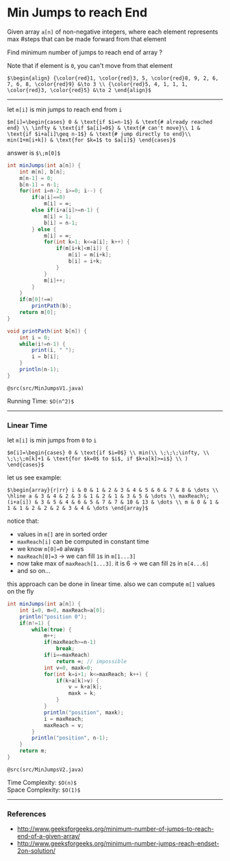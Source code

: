 # Min Jumps to reach End

Given array `a[n]` of non-negative integers, where each element represents max #steps that can be made forward from that element

Find minimum number of jumps to reach end of array ?

Note that if element is `0`, you can't move from that element

`$\begin{align}
{\color{red}1, \color{red}3, 5, \color{red}8, 9, 2, 6, 7, 6, 8, \color{red}9} &\to 3 \\
{\color{red}5, 4, 1, 1, 1, \color{red}3, \color{red}5} &\to 2
\end{align}$`

---

let `m[i]` is min jumps to reach end from `i`

`$m[i]=\begin{cases}
0 & \text{if $i=n-1$} & \text{# already reached end} \\
\infty & \text{if $a[i]=0$} & \text{# can't move}\\
1 & \text{if $i+a[i]\geq n-1$} & \text{# jump directly to end}\\
min(1+m[i+k]) & \text{for $k=1$ to $a[i]$}
\end{cases}$`

answer is `$\;m[0]$`

```java
int minJumps(int a[n]) {
    int m[n], b[n];
    m[n-1] = 0;
    b[n-1] = n-1;
    for(int i=n-2; i>=0; i--) {
        if(a[i]==0)
            m[i] = ∞;
        else if(i+a[i]>=n-1) {
            m[i] = 1;
            b[i] = n-1;
        } else {
            m[i] = ∞;
            for(int k=1; k<=a[i]; k++) {
                if(m[i+k]<m[i]) {
                    m[i] = m[i+k];
                    b[i] = i+k;
                }
            }
            m[i]++;
        }
    }
    if(m[0]!=∞)
        printPath(b);
    return m[0];
}

void printPath(int b[n]) {
    int i = 0;
    while(i!=n-1) {
        print(i, " ");
        i = b[i];
    }
    println(n-1);
}
```
`@src(src/MinJumpsV1.java)`

Running Time: `$O(n^2)$`

---

### Linear Time

let `m[i]` is min jumps from `0` to `i`

`$m[i]=\begin{cases}
0 & \text{if $i=0$} \\
min(\\
\;\;\;\infty, \\
\;\;\;m[k]+1 & \text{for $k=0$ to $i$, if $k+a[k]>=i$} \\
)
\end{cases}$`

let us see example:

`$\begin{array}{r|rr}
i & 0 & 1 & 2 & 3 & 4 & 5 & 6 & 7 & 8 & \dots \\
\hline
a & 3 & 4 & 2 & 3 & 1 & 2 & 1 & 3 & 5 & \dots \\
maxReach\;(i+a[i]) & 3 & 5 & 4 & 6 & 5 & 7 & 7 & 10 & 13 & \dots \\
m & 0 & 1 & 1 & 1 & 2 & 2 & 2 & 3 & 4 & \dots
\end{array}$`

notice that:
* values in `m[]` are in sorted order
* `maxReach[i]` can be computed in constant time
* we know `m[0]=0` always
* `maxReach[0]=3` → we can fill `1`s in `m[1...3]`
* now take max of `maxReach[1...3]`. it is 6 → we can fill `2`s in `m[4...6]`
* and so on...

this approach can be done in linear time. also we can compute `m[]` values on the fly

```java
int minJumps(int a[n]) {
    int i=0, m=0, maxReach=a[0];
    println("position 0");
    if(n!=1) {
        while(true) {
            m++;
            if(maxReach>=n-1)
                break;
            if(i==maxReach)
                return ∞; // impossible
            int v=0, maxk=0;
            for(int k=i+1; k<=maxReach; k++) {
                if(k+a[k]>v) {
                    v = k+a[k];
                    maxk = k;
                }
            }
            println("position", maxk);
            i = maxReach;
            maxReach = v;
        }
        println("position", n-1);
    }
    return m;
}
```
`@src(src/MinJumpsV2.java)`

Time Complexity: `$O(n)$`  
Space Complexity: `$O(1)$`

---

### References

* <http://www.geeksforgeeks.org/minimum-number-of-jumps-to-reach-end-of-a-given-array/>
* <http://www.geeksforgeeks.org/minimum-number-jumps-reach-endset-2on-solution/>

